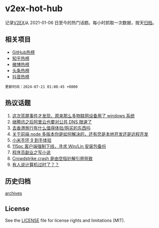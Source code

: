 # v2ex-hot-hub

 记录[V2EX](https://www.v2ex.com/)从 2021-01-06 日至今的热门话题。每小时抓取一次数据，按天[归档](archives)。
 
 ## 相关项目

- [GitHub热榜](https://github.com/lonnyzhang423/github-hot-hub)
- [知乎热榜](https://github.com/lonnyzhang423/zhihu-hot-hub)
- [微博热榜](https://github.com/lonnyzhang423/weibo-hot-hub)
- [头条热榜](https://github.com/lonnyzhang423/toutiao-hot-hub)
- [抖音热榜](https://github.com/lonnyzhang423/douyin-hot-hub)


 `更新时间：2024-07-21 01:08:45 +0800`

## 热议话题

1. [这次蓝屏事件才发现，原来那么多物联网设备用了 windows 系统](https://www.v2ex.com/t/1058817)
1. [继腾讯之后阿里云也要对公共 DNS 限速了](https://www.v2ex.com/t/1058732)
1. [去香港旅行有什么值得体验/购买的东西吗](https://www.v2ex.com/t/1058746)
1. [关于前端 node 多版本你是如何解决的，还有您是本地开发还是远程开发](https://www.v2ex.com/t/1058772)
1. [小米手环 9 到手体验](https://www.v2ex.com/t/1058766)
1. [115pc 客户端强制下线，寻求 Win/Lin 安装包备份](https://www.v2ex.com/t/1058788)
1. [程序员副业之写小说](https://www.v2ex.com/t/1058751)
1. [Crowdstrike crash 是由空指针解引用导致](https://www.v2ex.com/t/1058738)
1. [有人说计算机过时了？？](https://www.v2ex.com/t/1058790)

## 历史归档

[archives](archives)

## License

See the [LICENSE](LICENSE) file for license rights and limitations (MIT).
